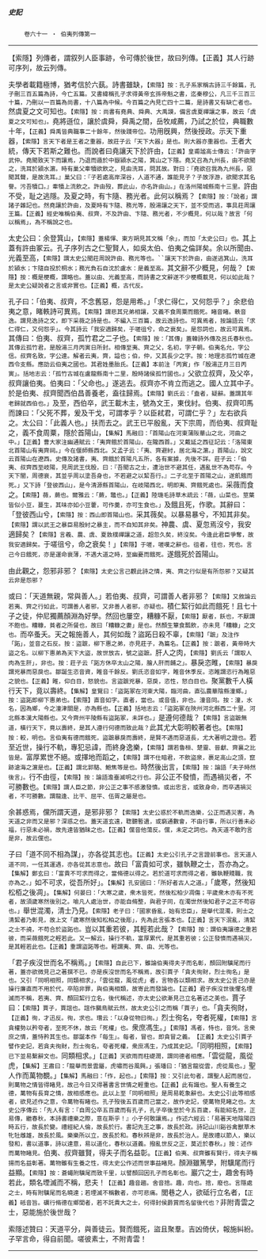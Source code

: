 

##### 史記
　　 `卷六十一 ‧ 伯夷列傳第一`

* * *

【索隱】列傳者，謂叙列人臣事跡，令可傳於後世，故曰列傳。【正義】其人行跡可序列，故云列傳。

夫學者載籍極博，猶考信於六蓺。詩書雖缺，`【索隱】按：孔子系家稱古詩三千餘篇，孔子刪三百五篇為詩，今亡五篇。又書緯稱孔子求得黃帝玄孫帝魁之書，迄秦穆公，凡三千三百三十篇，乃刪以一百篇為尚書，十八篇為中候。今百篇之內見亡四十二篇，是詩書又有缺亡者也。`然虞夏之文可知也。`【索隱】按：尚書有堯典、舜典、大禹謨，備言虞夏禪讓之事，故云「虞夏之文可知也」。`堯將遜位，讓於虞舜，舜禹之間，岳牧咸薦，乃試之於位，典職數十年，`【正義】舜禹皆典職事二十餘年，然後踐帝位。`功用旣興，然後授政。示天下重器，`【索隱】言天下者是王者之重器，故莊子云「天下大器」是也。則大器亦重器也。`王者大統，傳天下若斯之難也。而說者曰堯讓天下於許由，`【正義】皇甫謐高士傳云：「許由字武仲。堯聞致天下而讓焉，乃退而遁於中嶽潁水之陽，箕山之下隱。堯又召為九州長，由不欲聞之，洗耳於潁水濵。時有巢父牽犢欲飲之，見由洗耳，問其故。對曰：『堯欲召我為九州長，惡聞其聲，是故洗耳。』巢父曰：『子若處高岸深谷，人道不通，誰能見子？子故浮游，欲聞求其名譽。污吾犢口。』牽犢上流飲之。許由歿，葬此山，亦名許由山。」在洛州陽城縣南十三里。`許由不受，耻之逃隱。及夏之時，有卞隨、務光者。此何以稱焉？`【索隱】按：「說者」謂諸子雜記也。然堯讓於許由，及夏時有卞隨、務光等，殷湯讓之天下，並不受而逃，事具莊周讓王篇。【正義】經史唯稱伯夷、叔齊，不及許由、卞隨、務光者，不少概見，何以哉？故言「何以稱焉」，為不稱說之也。`

太史公曰：余登箕山，`【索隱】蓋楊惲、東方朔見其文稱「余」，而加「太史公曰」也。`其上蓋有許由冢云。孔子序列古之仁聖賢人，如吳太伯、伯夷之倫詳矣。余以所聞由、光義至高，`【索隱】謂太史公聞莊周說許由、務光等也。``讓天下於許由，由遂逃箕山，洗耳於潁水；卞隨自投於桐水；務光負石自沈於盧水：是義至高。`其文辭不少概見，何哉？`【索隱】按：概是梗概，謂略也。蓋以由、光義至高，而詩書之文辭遂不少梗概載見，何以如此哉？是太史公疑說者之言或非實也。【正義】概，古代反。`

孔子曰：「伯夷、叔齊，不念舊惡，怨是用希。」「求仁得仁，又何怨乎？」余悲伯夷之意，睹軼詩可異焉。`【索隱】謂悲其兄弟相讓，又義不食周粟而餓死。睹音睹。軼音逸。謂見逸詩之文，即下采薇之詩是也。不編入三百篇，故云逸詩也。可異焉者，按論語云「求仁得仁，又何怨乎」。今其詩云「我安適歸矣，于嗟徂兮，命之衰矣」。是怨詞也，故云可異焉。`其傳曰：伯夷、叔齊，孤竹君之二子也。`【索隱】按：「其傳」蓋韓詩外傳及呂氏春秋也。其傳云孤竹君，是殷湯三月丙寅日所封。相傳至夷、齊之父，名初，字子朝。伯夷名允，字公信。叔齊名致，字公達。解者云夷，齊，謚也；伯，仲，又其長少之字。按：地理志孤竹城在遼西令支縣。應劭云伯夷之國也。其君姓墨胎氏。【正義】本前注「丙寅」作「殷湯正月三日丙寅」。括地志云：「孤竹古城在盧龍縣南十二里，殷時諸侯孤竹國也。」`父欲立叔齊，及父卒，叔齊讓伯夷。伯夷曰：「父命也。」遂逃去。叔齊亦不肯立而逃之。國人立其中子。於是伯夷、叔齊聞西伯昌善養老，盍往歸焉。`【索隱】劉氏云：「盍者，疑辭。蓋謂其年老歸就西伯也。」`及至，西伯卒，武王載木主，號為文王，東伐紂。伯夷、叔齊叩馬而諫曰：「父死不葬，爰及干戈，可謂孝乎？以臣弒君，可謂仁乎？」左右欲兵之。太公曰：「此義人也。」扶而去之。武王已平殷亂，天下宗周，而伯夷、叔齊耻之，義不食周粟，隱於首陽山，`【集解】馬融曰：「首陽山在河東蒲阪華山之北，河曲之中。」【正義】曹大家注幽通賦云：「夷齊餓於首陽山，在隴西首。」又戴延之西征記云：「洛陽東北首陽山有夷齊祠。」今在偃師縣西北。又孟子云：「夷、齊避紂，居北海之濵。」首陽山，說文云首陽山在遼西。史傳及諸書，夷、齊餓於首陽凡五所，各有案據，先後不詳。莊子云：「伯夷、叔齊西至岐陽，見周武王伐殷，曰：『吾聞古之士，遭治世不避其任，遇亂世不為苟存。今天下闇，周德衰，其並乎周以塗吾身也，不若避之以絜吾行。』二子北至于首陽之山，遂飢餓而死。」又下詩「登彼西山」，是今清源縣首陽山，在岐陽西北，明即夷、齊餓死處也。`采薇而食之。`【索隱】薇，蕨也。爾雅云：「蕨，鼈也。」【正義】陸璣毛詩草木疏云：「薇，山菜也。莖葉皆似小豆，蔓生，其味亦如小豆藿，可作羹，亦可生食也。」`及餓且死，作歌。其辭曰：「登彼西山兮，`【索隱】按：西山即首陽山也。`采其薇矣。以暴易暴兮，不知其非矣。`【索隱】謂以武王之暴臣易殷紂之暴主，而不自知其非矣。`神農、虞、夏忽焉沒兮，我安適歸矣？`【索隱】言羲、農、虞、夏敦樸禪讓之道，超忽久矣，終沒矣。今逢此君臣爭奪，故我安適歸矣。`于嗟徂兮，命之衰矣！」`【索隱】于嗟，嗟嘆之辭也。徂者，往也，死也。言己今日餓死，亦是運命衰薄，不遇大道之時，至幽憂而餓死。`遂餓死於首陽山。

由此觀之，怨邪非邪？`【索隱】太史公言己觀此詩之情，夷、齊之行似是有所怨邪？又疑其云非是怨邪？`

或曰：「天道無親，常與善人。」若伯夷、叔齊，可謂善人者非邪？`【索隱】又敘論云若夷、齊之行如此，可謂善人者邪，又非善人者邪，亦疑也。`積仁絜行如此而餓死！且七十子之徒，仲尼獨薦顏淵為好學。然回也屢空，糟糠不厭，`【索隱】厭者，飫也，不厭謂不飽也。糟糠，貧者之所餐也，故曰「糟糠之妻」是也。然顏生簞食瓢飲，亦未見「糟糠」之文也。`而卒蚤夭。天之報施善人，其何如哉？盜跖日殺不辜，`【索隱】「蹠」及注作「跖」，並音之石反。按：盜蹠，柳下惠之弟，亦見莊子，為篇名。【正義】按：蹠者，黃帝時大盜之名。以柳下惠弟為天下大盜，故世放古，號之盜蹠。`肝人之肉，`【索隱】劉氏云「謂取人肉為生肝」，非也。按：莊子云「跖方休卒太山之陽，膾人肝而餔之」。`暴戾恣睢，`【索隱】暴戾謂兇暴而惡戾也。鄒誕生恣音資，睢音千餘反。劉氏恣音如字，睢音休季反。恣睢謂恣行為睢惡之貌也。【正義】睢，仰白目，怒貌也。言盜蹠兇暴，惡戾，恣性，怒白目也。`聚黨數千人橫行天下，竟以壽終。`【集解】皇覽曰：「盜跖冢在河東大陽，臨河曲，直弘農華陰縣潼鄉。」按：盜跖即柳下惠弟也。【索隱】直音如字。直者，當也。或音值，非也。潼音同。按：潼，水名，因為鄉，今之潼津關是，亦為縣也。【正義】括地志云：「盜跖冢在陝州河北縣西二十里。河北縣本漢大陽縣也。又今齊州平陵縣有盜跖冢，未詳也。」`是遵何德哉？`【索隱】言盜蹠無道，橫行天下，竟以壽終，是其人遵行何德而致此哉？`此其尤大彰明較著者也。`【索隱】按：較，明也。言伯夷有德而餓死，盜蹠暴戾而壽終，是賢不遇而惡道長，尤大著明之證也。`若至近世，操行不軌，專犯忌諱，而終身逸樂，`【索隱】謂若魯桓、楚靈、晉獻、齊襄之比皆是。`富厚累世不絕。或擇地而蹈之，`【索隱】謂不仕暗君，不飲盜泉，裹足高山之頂，竄跡滄海之濵是也。【正義】謂北郭駱、鮑焦等是也。`時然後出言，`【索隱】按：論語「夫子時然後言」。`行不由徑，`【索隱】按：論語澹臺滅明之行也。`非公正不發憤，而遇禍災者，不可勝數也。`【索隱】謂人臣之節，非公正之事不感激發憤。或出忠言，或致身命，而卒遇禍災者，不可勝數。謂龍逢、比干、屈平、伍胥之屬是也。`

余甚惑焉，儻所謂天道，是邪非邪？`【索隱】太史公惑於不軌而逸樂，公正而遇災害，為天道之非而又是邪？深惑之也。蓋天道玄遠，聦聽暫遺，或窮通數會，不由行事，所以行善未必福，行惡未必禍，故先達皆猶昧之也。【正義】儻音他蕩反。儻，未定之詞也。為天道不敢旳言是非，故云儻也。`

子曰「道不同不相為謀」，亦各從其志也。`【正義】太史公引孔子之言證前事也。言天道人道不同，一任其運遇，亦各從其志意也。`故曰「富貴如可求，雖執鞭之士，吾亦為之。`【集解】鄭玄曰：「富貴不可求而得之，當脩德以得之。若於道可求而得之者，雖執鞭賤職，我亦為之。」`如不可求，從吾所好」。`【集解】孔安國曰：「所好者古人之道。」`「歲寒，然後知松栢之後凋」。`【集解】何晏曰：「大寒之歲，衆木皆死，然後松柏少凋傷；平歲衆木亦有不死者，故須歲寒然後別之。喻凡人處治世，亦能自脩整，與君子同，在濁世然後知君子之正不苟容也。」`舉世混濁，清士乃見。`【索隱】老子曰：「國家昏亂，始有忠臣」，是舉代混濁，則士之清絜者乃彰見，故上文「歲寒然後知松柏之後彫」，先為此言張本也。【正義】言天下泯亂，清絜之士不撓，不苟合於盜跖也。`豈以其重若彼，其輕若此哉？`【索隱】按：謂伯夷讓德之重若彼，而采薇餓死之輕若此。又一解云，操行不軌，富厚累代，是其重若彼；公正發憤而遇禍災，是其輕若此也。【正義】重謂盜跖等也。輕謂夷、齊、由、光等也。`

「君子疾沒世而名不稱焉。」`【索隱】自此已下，雖論伯夷得夫子而名彰，顏回附驥尾而行著，蓋亦欲微見己之著撰不已，亦是疾沒世而名不稱焉，故引賈子「貪夫徇財，烈士徇名」是也。又引「同明相照，同類相求」，「雲從龍，風從虎」者，言物各以類相求。故太史公言己亦是操行廉直而不用於代，卒陷非罪，與伯夷相類，故寄此而發論也。【正義】君子疾沒世後懼名堙滅而不稱，若夷、齊、顏回絜行立名，後代稱述，亦太史公欲漸見己立名著述之美也。`賈子曰：`【索隱】賈子，賈誼也。誼作鵩鳥賦云然，故太史公引之而稱「賈子」也。`「貪夫徇財，`【正義】徇，才迅反。徇，求也。瓚云：「以身從物曰徇。」`烈士徇名，夸者死權，`【索隱】言貪權勢以矜夸者，至死不休，故云「死權」也。`衆庶馮生。」`【索隱】馮者，恃也，音凭。言衆庶之情，蓋恃矜其生也。鄒誕本作「每生」。每者，冒也，即貪冒之義。　【正義】太史公引賈子譬作史記，若貪夫徇財，烈士徇名，夸者死權，衆庶馮生，乃成其史記。`「同明相照，`【索隱】已下並易繫辭文也。`同類相求。」`【正義】天欲雨而柱礎潤，謂同德者相應。`「雲從龍，風從虎，`【集解】王肅曰：「龍舉而景雲屬，虎嘯而谷風興。」張璠曰：「猶言龍從雲，虎從風也。」`聖人作而萬物覩。」`【集解】馬融曰：「作，起也。」【索隱】按：又引此句者，謂聖人起而居位，則萬物之情皆得睹見，故己今日又得著書言世情之輕重也。【正義】此有識也。聖人有養生之德，萬物有長育之情，故相感應也。此以上至「同明相照」是周易乾象辭也。太史公引此等相感者，欲見述作之意，令萬物有睹也。孔子歿後五百歲而己當之，故作史記，使萬物見睹之也。太史公序傳云：「先人有言：『自周公卒五百歲而有孔子，孔子卒後至於今五百歲，有能紹名世，正易傳，繼春秋，本詩書禮樂之際，意在斯乎！』小子何敢讓焉。」作述六經云：「易著天地陰陽四時五行，故長於變。禮經紀人倫，故長於行。書記先王之事，故長於政。詩記山川谿谷禽獸草木牝牡雌雄，故長於風。樂樂所以立，故長於和。春秋辨是非，故長於治人。是故禮以節人，樂以發和，書以道事，詩以達意，易以道化，春秋以道義。撥亂世反之正，莫近於春秋。」按：述作而萬物睹見。`伯夷、叔齊雖賢，得夫子而名益彰。`【正義】伯夷、叔齊雖有賢行，得夫子稱揚而名益彰著。萬物雖有生養之性，得太史公作述而世事益睹見。`顏淵雖篤學，附驥尾而行益顯。`【索隱】按：蒼蠅附驥尾而致千里，以譬顏回因孔子而名彰也。`巖穴之士，趣舍有時若此，類名堙滅而不稱，悲夫！`【正義】趣音趨。舍音捨。趣，向也。捨，廢也。言隱處之士，時有附驥尾而名曉達；若堙滅不稱數者，亦可悲痛。`閭巷之人，欲砥行立名者，`【正義】砥音旨。礪行脩德在鄉閭者，若不託貴大之士，何得封侯爵賞而名留後代也？`非附青雲之士，惡能施於後世哉？

索隱述贊曰：天道平分，與善徒云。賢而餓死，盜且聚羣。吉凶倚伏，報施糾紛。子罕言命，得自前聞。嗟彼素士，不附青雲！

* * *

